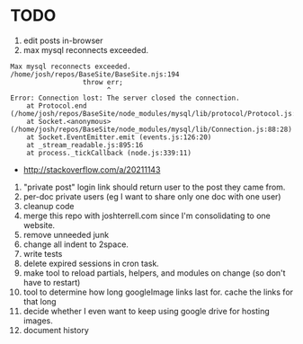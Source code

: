 # TODO

1. edit posts in-browser
1. max mysql reconnects exceeded.
```
Max mysql reconnects exceeded.
/home/josh/repos/BaseSite/BaseSite.njs:194
                  throw err;
                        ^
Error: Connection lost: The server closed the connection.
    at Protocol.end (/home/josh/repos/BaseSite/node_modules/mysql/lib/protocol/Protocol.js:103:13)
    at Socket.<anonymous> (/home/josh/repos/BaseSite/node_modules/mysql/lib/Connection.js:88:28)
    at Socket.EventEmitter.emit (events.js:126:20)
    at _stream_readable.js:895:16
    at process._tickCallback (node.js:339:11)
```
  - http://stackoverflow.com/a/20211143
1. "private post" login link should return user to the post they came from.
1. per-doc private users (eg I want to share only one doc with one user)
1. cleanup code
  1. merge this repo with joshterrell.com since I'm consolidating to one website.
  1. remove unneeded junk
  1. change all indent to 2space.
1. write tests
1. delete expired sessions in cron task.
1. make tool to reload partials, helpers, and modules on change (so don't have to restart)
1. tool to determine how long googleImage links last for. cache the links for that long
  1. decide whether I even want to keep using google drive for hosting images.
1. document history
